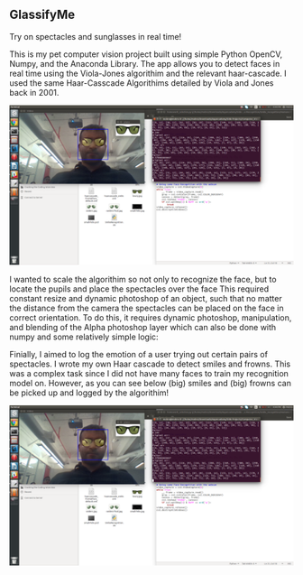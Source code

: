 ## GlassifyMe
Try on spectacles and sunglasses in real time!

This is my pet computer vision project built using simple Python OpenCV, Numpy, and the Anaconda Library. The app allows 
you to detect faces in real time using the Viola-Jones algorithim and the relevant haar-cascade. I used the same Haar-Casscade
Algorithims detailed by Viola and Jones back in 2001.

![Screenshot](screenshot-1.png)



I wanted to scale the algorithim so not only to recognize the face, but to locate the pupils and place the spectacles over the face
This required constant resize and dynamic photoshop of an object, such that no matter the distance from the camera the spectacles
can be placed on the face in correct orientation. To do this, it requires dynamic photoshop, manipulation, and blending of the Alpha photoshop layer
which can also be done with numpy and some relatively simple logic:




Finially, I aimed to log the emotion of a user trying out certain pairs of spectacles. I wrote my own Haar cascade to detect smiles
and frowns. This was a complex task since I did not have many faces to train my recognition model on. However, as you can see
below (big) smiles and (big) frowns can be picked up and logged by the algorithim!

![Screenshot](screenshot-1.png)

